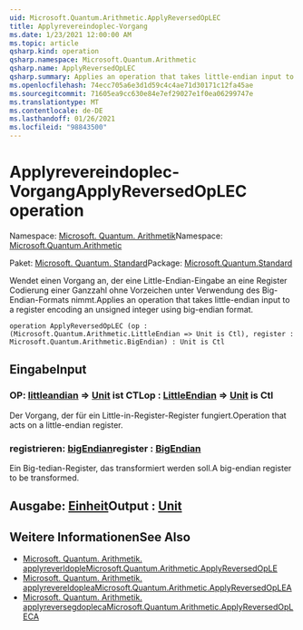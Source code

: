```yaml
---
uid: Microsoft.Quantum.Arithmetic.ApplyReversedOpLEC
title: Applyrevereindoplec-Vorgang
ms.date: 1/23/2021 12:00:00 AM
ms.topic: article
qsharp.kind: operation
qsharp.namespace: Microsoft.Quantum.Arithmetic
qsharp.name: ApplyReversedOpLEC
qsharp.summary: Applies an operation that takes little-endian input to a register encoding an unsigned integer using big-endian format.
ms.openlocfilehash: 74ecc705a6e3d1d59c4c4ae71d30171c12fa45ae
ms.sourcegitcommit: 71605ea9cc630e84e7ef29027e1f0ea06299747e
ms.translationtype: MT
ms.contentlocale: de-DE
ms.lasthandoff: 01/26/2021
ms.locfileid: "98843500"
---
```

# <a name="applyreversedoplec-operation"></a><span data-ttu-id="213a6-102">Applyrevereindoplec-Vorgang</span><span class="sxs-lookup"><span data-stu-id="213a6-102">ApplyReversedOpLEC operation</span></span>

<span data-ttu-id="213a6-103">Namespace: [Microsoft. Quantum. Arithmetik](xref:Microsoft.Quantum.Arithmetic)</span><span class="sxs-lookup"><span data-stu-id="213a6-103">Namespace: [Microsoft.Quantum.Arithmetic](xref:Microsoft.Quantum.Arithmetic)</span></span>

<span data-ttu-id="213a6-104">Paket: [Microsoft. Quantum. Standard](https://nuget.org/packages/Microsoft.Quantum.Standard)</span><span class="sxs-lookup"><span data-stu-id="213a6-104">Package: [Microsoft.Quantum.Standard](https://nuget.org/packages/Microsoft.Quantum.Standard)</span></span>


<span data-ttu-id="213a6-105">Wendet einen Vorgang an, der eine Little-Endian-Eingabe an eine Register Codierung einer Ganzzahl ohne Vorzeichen unter Verwendung des Big-Endian-Formats nimmt.</span><span class="sxs-lookup"><span data-stu-id="213a6-105">Applies an operation that takes little-endian input to a register encoding an unsigned integer using big-endian format.</span></span>

```qsharp
operation ApplyReversedOpLEC (op : (Microsoft.Quantum.Arithmetic.LittleEndian => Unit is Ctl), register : Microsoft.Quantum.Arithmetic.BigEndian) : Unit is Ctl
```


## <a name="input"></a><span data-ttu-id="213a6-106">Eingabe</span><span class="sxs-lookup"><span data-stu-id="213a6-106">Input</span></span>

### <a name="op--littleendian--unit--is-ctl"></a><span data-ttu-id="213a6-107">OP: [littleandian](xref:Microsoft.Quantum.Arithmetic.LittleEndian) => [Unit](xref:microsoft.quantum.lang-ref.unit)  ist CTL</span><span class="sxs-lookup"><span data-stu-id="213a6-107">op : [LittleEndian](xref:Microsoft.Quantum.Arithmetic.LittleEndian) => [Unit](xref:microsoft.quantum.lang-ref.unit)  is Ctl</span></span>

<span data-ttu-id="213a6-108">Der Vorgang, der für ein Little-in-Register-Register fungiert.</span><span class="sxs-lookup"><span data-stu-id="213a6-108">Operation that acts on a little-endian register.</span></span>


### <a name="register--bigendian"></a><span data-ttu-id="213a6-109">registrieren: [bigEndian](xref:Microsoft.Quantum.Arithmetic.BigEndian)</span><span class="sxs-lookup"><span data-stu-id="213a6-109">register : [BigEndian](xref:Microsoft.Quantum.Arithmetic.BigEndian)</span></span>

<span data-ttu-id="213a6-110">Ein Big-tedian-Register, das transformiert werden soll.</span><span class="sxs-lookup"><span data-stu-id="213a6-110">A big-endian register to be transformed.</span></span>



## <a name="output--unit"></a><span data-ttu-id="213a6-111">Ausgabe: [Einheit](xref:microsoft.quantum.lang-ref.unit)</span><span class="sxs-lookup"><span data-stu-id="213a6-111">Output : [Unit](xref:microsoft.quantum.lang-ref.unit)</span></span>



## <a name="see-also"></a><span data-ttu-id="213a6-112">Weitere Informationen</span><span class="sxs-lookup"><span data-stu-id="213a6-112">See Also</span></span>

- [<span data-ttu-id="213a6-113">Microsoft. Quantum. Arithmetik. applyreverldople</span><span class="sxs-lookup"><span data-stu-id="213a6-113">Microsoft.Quantum.Arithmetic.ApplyReversedOpLE</span></span>](xref:Microsoft.Quantum.Arithmetic.ApplyReversedOpLE)
- [<span data-ttu-id="213a6-114">Microsoft. Quantum. Arithmetik. applyrevereldoplea</span><span class="sxs-lookup"><span data-stu-id="213a6-114">Microsoft.Quantum.Arithmetic.ApplyReversedOpLEA</span></span>](xref:Microsoft.Quantum.Arithmetic.ApplyReversedOpLEA)
- [<span data-ttu-id="213a6-115">Microsoft. Quantum. Arithmetik. applyreversegdopleca</span><span class="sxs-lookup"><span data-stu-id="213a6-115">Microsoft.Quantum.Arithmetic.ApplyReversedOpLECA</span></span>](xref:Microsoft.Quantum.Arithmetic.ApplyReversedOpLECA)